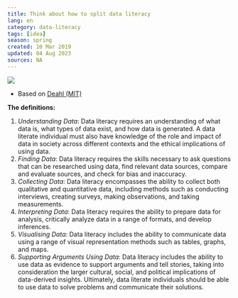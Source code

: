 ```yaml
---
title: Think about how to split data literacy
lang: en
category: data-literacy
tags: [idea]
season: spring
created: 10 Mar 2019
updated: 04 Aug 2023
sources: NA
---
```


![](../../assets/files/rozdeleni-datove-gramotnosti.jpeg)

* Based on [Deahl (MIT)](../../assets/files/better-data-you-know.pdf)

**The definitions:**

1.  *Understanding Data*: Data literacy requires an understanding of what data is, what types of data exist, and how data is generated. A data literate individual must also have knowledge of the role and impact of data in society across different contexts and the ethical implications of using data.
2.  *Finding Data*: Data literacy requires the skills necessary to ask questions that can be researched using data, find relevant data sources, compare and evaluate sources, and check for bias and inaccuracy. 
3.  *Collecting Data*: Data literacy encompasses the ability to collect both qualitative and quantitative data, including methods such as conducting interviews, creating surveys, making observations, and taking measurements. 
4.  *Interpreting Data*: Data literacy requires the ability to prepare data for analysis, critically analyze data in a range of formats, and develop inferences. 
5.  *Visualising Data*: Data literacy includes the ability to communicate data using a range of visual representation methods such as tables, graphs, and maps. 
6.  *Supporting Arguments Using Data*: Data literacy includes the ability to use data as evidence to support arguments and tell stories, taking into consideration the larger cultural, social, and political implications of data-derived insights. Ultimately, data literate individuals should be able to use data to solve problems and communicate their solutions.